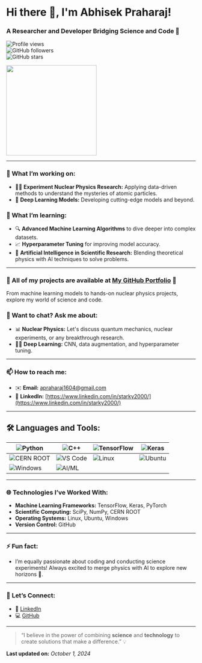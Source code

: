 <div align="left">
  
# Hi there 👋, I'm Abhisek Praharaj!  
### A Researcher and Developer Bridging Science and Code 🚀
![Profile views](https://komarev.com/ghpvc/?username=abhisekpraharaj&color=brightgreen)  
![GitHub followers](https://img.shields.io/github/followers/abhisekpraharaj?label=Follow&style=social)  
![GitHub stars](https://img.shields.io/github/stars/abhisekpraharaj?style=social)  


</div>

<div align="left">
    <img src="https://media.giphy.com/media/QDjpIL6oNCVZ4qzGs7/giphy.gif" width="240" height="240" />
</div>


---

### 🔭 What I’m working on:
- 🧑‍🔬 **Experiment Nuclear Physics Research:** Applying data-driven methods to understand the mysteries of atomic particles.
- 🤖 **Deep Learning Models:** Developing cutting-edge models and beyond.
  
### 🌱 What I’m learning:
- 🔍 **Advanced Machine Learning Algorithms** to dive deeper into complex datasets.
- 📈 **Hyperparameter Tuning** for improving model accuracy.
- 🧠 **Artificial Intelligence in Scientific Research:** Blending theoretical physics with AI techniques to solve problems.

---

### 🚀 All of my projects are available at [My GitHub Portfolio](https://github.com/abhisekpraharaj) 🚀  
From machine learning models to hands-on nuclear physics projects, explore my world of science and code.

### 💬 Want to chat? Ask me about:
- 📊 **Nuclear Physics:** Let's discuss quantum mechanics, nuclear experiments, or any breakthrough research.
- 🧑‍💻 **Deep Learning:** CNN, data augmentation, and hyperparameter tuning.

---

### 📫 How to reach me:
- ✉️ **Email:** apraharaj1604@gmail.com
- 💼 **LinkedIn:** [https://www.linkedin.com/in/starky2000/](https://www.linkedin.com/in/starky2000/)

---

## 🛠️ **Languages and Tools**:

<div align="center">

| ![Python](https://img.shields.io/badge/-Python-05122A?style=flat&logo=python) | ![C++](https://img.shields.io/badge/-C++-05122A?style=flat&logo=cplusplus) | ![TensorFlow](https://img.shields.io/badge/-TensorFlow-05122A?style=flat&logo=tensorflow) | ![Keras](https://img.shields.io/badge/-Keras-05122A?style=flat&logo=keras) |  
| --- | --- | --- | --- |
| ![CERN ROOT](https://img.shields.io/badge/-CERN%20ROOT-05122A?style=flat&logo=root) | ![VS Code](https://img.shields.io/badge/-VS%20Code-05122A?style=flat&logo=visual-studio-code) | ![Linux](https://img.shields.io/badge/-Linux-05122A?style=flat&logo=linux) | ![Ubuntu](https://img.shields.io/badge/-Ubuntu-05122A?style=flat&logo=ubuntu) |  
| ![Windows](https://img.shields.io/badge/-Windows-05122A?style=flat&logo=windows) | ![AI/ML](https://img.shields.io/badge/-AI%2FML-05122A?style=flat&logo=ai) | |

</div>

---

### 🌐 **Technologies I’ve Worked With**:
- **Machine Learning Frameworks:** TensorFlow, Keras, PyTorch
- **Scientific Computing:** SciPy, NumPy, CERN ROOT
- **Operating Systems:** Linux, Ubuntu, Windows
- **Version Control:** GitHub

---

### ⚡ Fun fact:
- I’m equally passionate about coding and conducting science experiments! Always excited to merge physics with AI to explore new horizons 🌌.

---

### 🔗 **Let’s Connect**:
- 🔗 [LinkedIn](https://www.linkedin.com/in/starky2000/)  
- 💻 [GitHub](https://github.com/abhisekpraharaj)

---

> “I believe in the power of combining **science** and **technology** to create solutions that make a difference.” 💡

**Last updated on:** *October 1, 2024*
